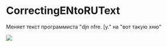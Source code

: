 # CorrectingENtoRUText
Меняет текст программиста "djn nfre. [y." на "вот такую хню"

![](http://i99.beon.ru/25.media.tumblr.com/b6ffa2494d1620deb3382d103f16a90b/tumblr_mesux7jpgI1qh59n0o4_500.gif)
